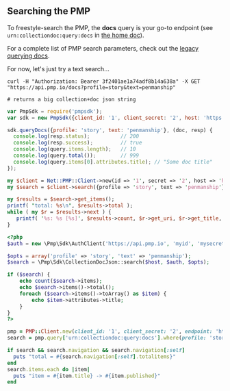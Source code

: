 ## Searching the PMP

To freestyle-search the PMP, the **docs** query is your go-to endpoint (see `urn:collectiondoc:query:docs` in [the home doc](https://api.pmp.io)).

For a complete list of PMP search parameters, check out the [legacy querying docs](https://github.com/publicmediaplatform/pmpdocs/wiki/Querying-the-API).

For now, let's just try a text search...

```shell
curl -H "Authorization: Bearer 3f2401ae1a74adf8b14a638a" -X GET "https://api.pmp.io/docs?profile=story&text=penmanship"

# returns a big collection+doc json string
```

```javascript
var PmpSdk = require('pmpsdk');
var sdk = new PmpSdk({client_id: '1', client_secret: '2', host: 'https://api.pmp.io'});

sdk.queryDocs({profile: 'story', text: 'penmanship'}, (doc, resp) {
  console.log(resp.status);          // 200
  console.log(resp.success);         // true
  console.log(query.items.length);   // 10
  console.log(query.total());        // 999
  console.log(query.items[0].attributes.title); // "Some doc title"
});
```

```perl
my $client = Net::PMP::Client->new(id => '1', secret => '2', host => 'https://api.pmp.io');
my $search = $client->search({profile => 'story', text => 'penmanship'});

my $results = $search->get_items();
printf( "total: %s\n", $results->total );
while ( my $r = $results->next ) {
   printf( '%s: %s [%s]', $results->count, $r->get_uri, $r->get_title, ) );
}
```

```php
<?php
$auth = new \Pmp\Sdk\AuthClient('https://api.pmp.io', 'myid', 'mysecret');

$opts = array('profile' => 'story', 'text' => 'penmanship');
$search = \Pmp\Sdk\CollectionDocJson::search($host, $auth, $opts);

if ($search) {
    echo count($search->items);
    echo $search->items()->total();
    foreach ($search->items()->toArray() as $item) {
        echo $item->attributes->title;
    }
}
?>
```

```ruby
pmp = PMP::Client.new(client_id: '1', client_secret: '2', endpoint: 'https://api.pmp.io')
search = pmp.query['urn:collectiondoc:query:docs'].where(profile: 'story', text: 'penmanship')

if search && search.navigation && search.navigation[:self]
  puts "total = #{search.navigation[:self].totalitems}"
end
search.items.each do |item|
  puts "item = #{item.title} -> #{item.published}"
end
```
